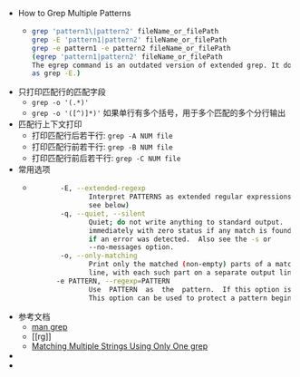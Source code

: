 - How to Grep Multiple Patterns
	- ```bash
	  grep 'pattern1\|pattern2' fileName_or_filePath
	  grep -E 'pattern1|pattern2' fileName_or_filePath
	  grep -e pattern1 -e pattern2 fileName_or_filePath
	  (egrep 'pattern1|pattern2' fileName_or_filePath
	  The egrep command is an outdated version of extended grep. It does the same function 
	  as grep -E.)
	  ```
- 只打印匹配行的匹配字段
	- `grep -o '(.*)'`
	- `grep -o '([^)]*)'`    如果单行有多个括号，用于多个匹配的多个分行输出
- 匹配行上下文打印
	- 打印匹配行后若干行: `grep -A NUM file`
	- 打印匹配行前若干行: `grep -B NUM file`
	- 打印匹配行前后若干行: `grep -C NUM file`
- 常用选项
	- ```bash
	         -E, --extended-regexp
	                Interpret PATTERNS as extended regular expressions (EREs,
	                see below)
	         -q, --quiet, --silent
	                Quiet; do not write anything to standard output.  Exit
	                immediately with zero status if any match is found, even
	                if an error was detected.  Also see the -s or
	                --no-messages option.
	         -o, --only-matching
	                Print only the matched (non-empty) parts of a matching
	                line, with each such part on a separate output line.
			-e PATTERN, --regexp=PATTERN
					Use  PATTERN  as  the  pattern.  If this option is used multiple times or is combined with the -f (--file) option, search for all patterns given.
					This option can be used to protect a pattern beginning with “-”.
	  ```
- 参考文档
	- [man grep](https://man7.org/linux/man-pages/man1/grep.1.html)
	- [[rg]]
	- [Matching Multiple Strings Using Only One grep](https://www.baeldung.com/linux/grep-matching-multiple-strings)
-
-